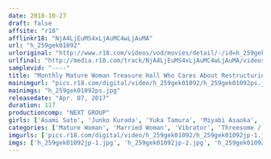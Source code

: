 ```yaml
---
date: 2018-10-27
draft: false
affsite: "r18"
afflinkr18: "NjA4LjEuMS4xLjAuMC4wLjAuMA"
url: "h_259gek01092"
urloriginal: "http://www.r18.com/videos/vod/movies/detail/-/id=h_259gek01092"
urlfinal: "http://media.r18.com/track/NjA4LjEuMS4xLjAuMC4wLjAuMA/videos/vod/movies/detail/-/id=h_259gek01092"
samplevid: "----"
title: "Monthly Mature Woman Treasure Hall Who Cares About Restructuring"
mainimgurl: "pics.r18.com/digital/video/h_259gek01092/h_259gek01092ps.jpg"
mainimgs: "h_259gek01092ps.jpg"
releasedate: "Apr. 07, 2017"
duration: 117
productioncomp: "NEXT GROUP"
girls: ['Asami Sato', 'Junko Kurada', 'Yuka Tamura', 'Miyabi Asaoka', 'Keiko Minami']
categories: ['Mature Woman', 'Married Woman', 'Vibrator', 'Threesome / Foursome', 'Compilation']
imgurls: ['pics.r18.com/digital/video/h_259gek01092/h_259gek01092jp-1.jpg', 'pics.r18.com/digital/video/h_259gek01092/h_259gek01092jp-2.jpg', 'pics.r18.com/digital/video/h_259gek01092/h_259gek01092jp-3.jpg', 'pics.r18.com/digital/video/h_259gek01092/h_259gek01092jp-4.jpg', 'pics.r18.com/digital/video/h_259gek01092/h_259gek01092jp-5.jpg', 'pics.r18.com/digital/video/h_259gek01092/h_259gek01092jp-6.jpg', 'pics.r18.com/digital/video/h_259gek01092/h_259gek01092jp-7.jpg', 'pics.r18.com/digital/video/h_259gek01092/h_259gek01092jp-8.jpg', 'pics.r18.com/digital/video/h_259gek01092/h_259gek01092jp-9.jpg', 'pics.r18.com/digital/video/h_259gek01092/h_259gek01092jp-10.jpg', 'pics.r18.com/digital/video/h_259gek01092/h_259gek01092jp-11.jpg', 'pics.r18.com/digital/video/h_259gek01092/h_259gek01092jp-12.jpg', 'pics.r18.com/digital/video/h_259gek01092/h_259gek01092jp-13.jpg', 'pics.r18.com/digital/video/h_259gek01092/h_259gek01092jp-14.jpg', 'pics.r18.com/digital/video/h_259gek01092/h_259gek01092jp-15.jpg', 'pics.r18.com/digital/video/h_259gek01092/h_259gek01092jp-16.jpg', 'pics.r18.com/digital/video/h_259gek01092/h_259gek01092jp-17.jpg', 'pics.r18.com/digital/video/h_259gek01092/h_259gek01092jp-18.jpg', 'pics.r18.com/digital/video/h_259gek01092/h_259gek01092jp-19.jpg', 'pics.r18.com/digital/video/h_259gek01092/h_259gek01092jp-20.jpg']
imgs: ['h_259gek01092jp-1.jpg', 'h_259gek01092jp-2.jpg', 'h_259gek01092jp-3.jpg', 'h_259gek01092jp-4.jpg', 'h_259gek01092jp-5.jpg', 'h_259gek01092jp-6.jpg', 'h_259gek01092jp-7.jpg', 'h_259gek01092jp-8.jpg', 'h_259gek01092jp-9.jpg', 'h_259gek01092jp-10.jpg', 'h_259gek01092jp-11.jpg', 'h_259gek01092jp-12.jpg', 'h_259gek01092jp-13.jpg', 'h_259gek01092jp-14.jpg', 'h_259gek01092jp-15.jpg', 'h_259gek01092jp-16.jpg', 'h_259gek01092jp-17.jpg', 'h_259gek01092jp-18.jpg', 'h_259gek01092jp-19.jpg', 'h_259gek01092jp-20.jpg']
---
```

